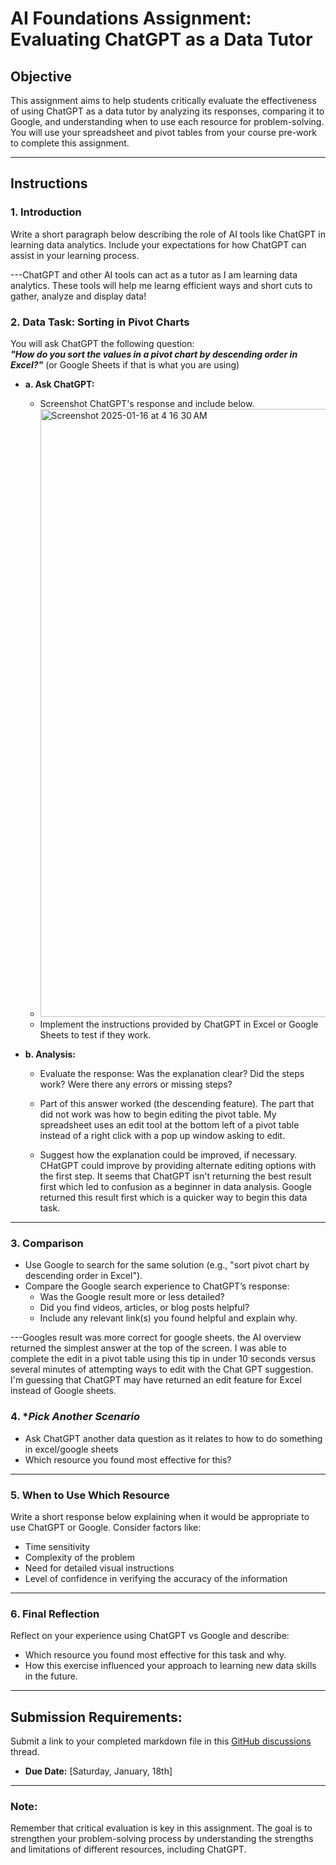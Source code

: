 # **AI Foundations Assignment: Evaluating ChatGPT as a Data Tutor**

## **Objective**  
This assignment aims to help students critically evaluate the effectiveness of using ChatGPT as a data tutor by analyzing its responses, comparing it to Google, and understanding when to use each resource for problem-solving. You will use your spreadsheet and pivot tables from your course pre-work to complete this assignment.  

---

## **Instructions**

### 1. **Introduction**  
Write a short paragraph below describing the role of AI tools like ChatGPT in learning data analytics. Include your expectations for how ChatGPT can assist in your learning process.

---ChatGPT and other AI tools can act as a tutor as I am learning data analytics. These tools will help me learng efficient ways and short cuts to gather, analyze and display data!


### 2. **Data Task: Sorting in Pivot Charts**  

You will ask ChatGPT the following question:  
**_"How do you sort the values in a pivot chart by descending order in Excel?"_** (or Google Sheets if that is what you are using) 


- **a. Ask ChatGPT:**  
  - Screenshot ChatGPT's response and include below.
  - <img width="973" alt="Screenshot 2025-01-16 at 4 16 30 AM" src="https://github.com/user-attachments/assets/93dbd111-86f3-49ff-b834-99b353f433f9" />
  - Implement the instructions provided by ChatGPT in Excel or Google Sheets to test if they work.  

- **b. Analysis:**  
  - Evaluate the response: Was the explanation clear? Did the steps work? Were there any errors or missing steps?
  - Part of this answer worked (the descending feature). The part that did not work was how to begin editing the pivot table. My spreadsheet uses an edit tool at the bottom left of a pivot table instead of a right click with a pop up window asking to edit.

  - Suggest how the explanation could be improved, if necessary.
CHatGPT could improve by providing alternate editing options with the first step. It seems that ChatGPT isn't returning the best result first which led to confusion as a beginner in data analysis. Google returned this result first which is a quicker way to begin this data task.
---

### 3. **Comparison**  
- Use Google to search for the same solution (e.g., "sort pivot chart by descending order in Excel").  
- Compare the Google search experience to ChatGPT’s response:  
  - Was the Google result more or less detailed?  
  - Did you find videos, articles, or blog posts helpful?  
  - Include any relevant link(s) you found helpful and explain why.

---Googles result was more correct for google sheets. the AI overview returned the simplest answer at the top of the screen. I was able to complete the edit in a pivot table using this tip in under 10 seconds versus several minutes of attempting ways to edit with the Chat GPT suggestion. I'm guessing that ChatGPT may have returned an edit feature for Excel instead of Google sheets.

### 4. **Pick Another Scenario*  
- Ask ChatGPT another data question as it relates to how to do something in excel/google sheets 
- Which resource you found most effective for this? 
---

### 5. **When to Use Which Resource**  
Write a short response below explaining when it would be appropriate to use ChatGPT or Google. Consider factors like:  
- Time sensitivity  
- Complexity of the problem  
- Need for detailed visual instructions  
- Level of confidence in verifying the accuracy of the information  

---

### 6. **Final Reflection**  
Reflect on your experience using ChatGPT vs Google and describe:  
- Which resource you found most effective for this task and why.  
- How this exercise influenced your approach to learning new data skills in the future.  

---

## **Submission Requirements:**  
Submit a link to your completed markdown file in this [GitHub discussions](https://github.com/Tech-Moms/data-analytics-winter-2025/discussions/4) thread.  
- **Due Date:** [Saturday, January, 18th]  

---

### **Note:**  
Remember that critical evaluation is key in this assignment. The goal is to strengthen your problem-solving process by understanding the strengths and limitations of different resources, including ChatGPT.
